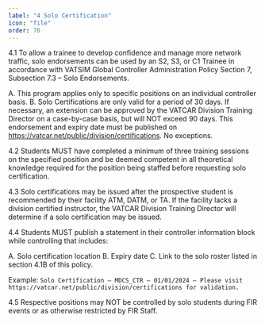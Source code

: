 ```yaml
---
label: "4 Solo Certification"
icon: "file"
order: 70
---
```


4.1 To allow a trainee to develop confidence and manage more network traffic, solo endorsements can be used by an S2, S3, or C1 Trainee in accordance with VATSIM Global Controller Administration Policy Section 7, Subsection 7.3 – Solo Endorsements.

A. This program applies only to specific positions on an individual controller basis.
B. Solo Certifications are only valid for a period of 30 days. If necessary, an extension can be approved by the VATCAR Division Training Director on a case-by-case basis, but will NOT exceed 90 days. This endorsement and expiry date must be published on https://vatcar.net/public/division/certifications. No exceptions.

4.2 Students MUST have completed a minimum of three training sessions on the specified position and be deemed competent in all theoretical knowledge required for the position being staffed before requesting solo certification.

4.3 Solo certifications may be issued after the prospective student is recommended by their facility ATM, DATM, or TA. If the facility lacks a division certified instructor, the VATCAR Division Training Director will determine if a solo certification may be issued.

4.4 Students MUST publish a statement in their controller information block while controlling that includes:

A. Solo certification location
B. Expiry date
C. Link to the solo roster listed in section 4.1B of this policy.

Example: `Solo Certification – MDCS_CTR – 01/01/2024 – Please visit https://vatcar.net/public/division/certifications for validation.`

4.5 Respective positions may NOT be controlled by solo students during FIR events or as otherwise restricted by FIR Staff.
